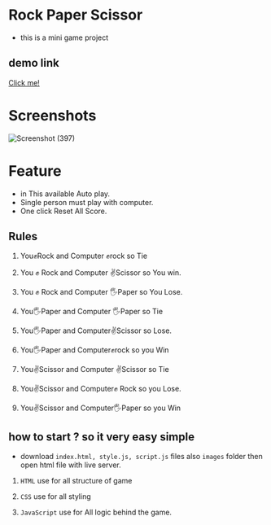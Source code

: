 # Rock Paper Scissor 

* this is a mini game project

## demo link
[Click me!](https://har1nagle.github.io/Rock-paper-scissor-game/)

# Screenshots
![Screenshot (397)](https://github.com/har1nagle/Rock-paper-scissor-game/assets/123434008/b89e2261-6128-4a5b-869c-eb6dfb736394)

# Feature

* in This available Auto play.
* Single person must play with computer.
* One click Reset All Score.


## Rules

1. You✊Rock and Computer ✊rock so Tie

2. You ✊ Rock and Computer ✌️Scissor so You win.

3. You ✊ Rock and Computer 🖐️Paper so You Lose.

4. You🖐️Paper and Computer 🖐️Paper so Tie

5. You🖐️Paper and Computer✌️Scissor so Lose.

6. You🖐️Paper and Computer✊rock so you Win

4. You✌️Scissor and Computer ✌️Scissor so Tie

5. You✌️Scissor and Computer✊ Rock so you Lose.

6. You✌️Scissor and Computer🖐️Paper so you Win


## how to start ? so it very easy simple

* download ```index.html, style.js, script.js``` files also ```images``` folder then open html file with live server.

1. ```HTML``` use for all structure of game

2. ```CSS``` use for all styling

3. ```JavaScript``` use for All logic behind the game.
